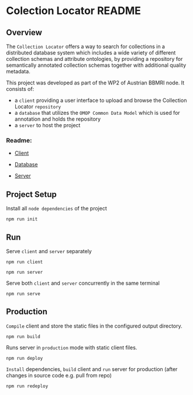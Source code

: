 # Colection Locator README
## Overview

The `Collection Locator` offers a way to search for collections in a distributed database system which includes a wide variety of different collection schemas and attribute ontologies, by providing a repository for semantically annotated collection schemas together with additional quality metadata.

This project was developed as part of the WP2 of Austrian BBMRI node. It consists of:
- a `client` providing a user interface to upload and browse the Collection Locator `repository`
- a `database` that utilizes the `OMOP Common Data Model` which is used for annotation and holds the repository
- a `server` to host the project

### Readme:
- [Client](client\README.md)

- [Database](db\README.md)

- [Server](server\README.md)


## Project Setup

Install all `node dependencies` of the project
```
npm run init
```

## Run

Serve `client` and `server` separately
```
npm run client
```
```
npm run server
```

Serve both `client` and `server` concurrently in the same terminal
```
npm run serve
```

## Production

`Compile` client and store the static files in the configured output directory.
```
npm run build
```

Runs server in `production` mode with static client files.
```
npm run deploy
```

`Install` dependencies, `build` client and `run` server for production (after changes in source code e.g. pull from repo)
```
npm run redeploy
```